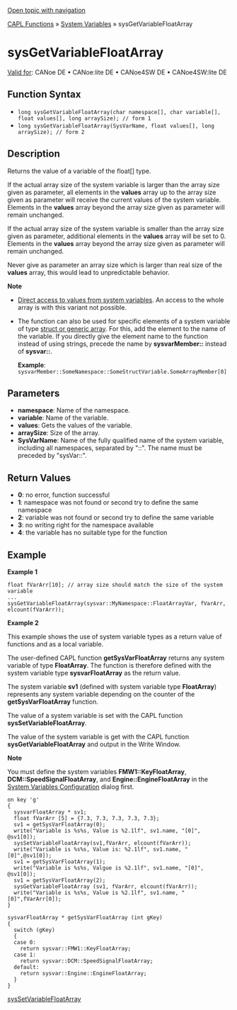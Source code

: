 [Open topic with navigation](../../../../../CANoeDEFamily.htm#Topics/CAPLFunctions/SystemVariables/Functions/CAPLfunctionSysGetVariableFloatArray.md)

[CAPL Functions](../../CAPLfunctions.md) » [System Variables](../CAPLfunctionsSystemVariablesOverview.md) » sysGetVariableFloatArray

# sysGetVariableFloatArray

[Valid for](../../../Shared/FeatureAvailability.md): CANoe DE • CANoe:lite DE • CANoe4SW DE • CANoe4SW:lite DE

## Function Syntax

- `long sysGetVariableFloatArray(char namespace[], char variable[], float values[], long arraySize); // form 1`
- `long sysGetVariableFloatArray(SysVarName, float values[], long arraySize); // form 2`

## Description

Returns the value of a variable of the float[] type.

If the actual array size of the system variable is larger than the array size given as parameter, all elements in the **values** array up to the array size given as parameter will receive the current values of the system variable. Elements in the **values** array beyond the array size given as parameter will remain unchanged.

If the actual array size of the system variable is smaller than the array size given as parameter, additional elements in the **values** array will be set to 0. Elements in the **values** array beyond the array size given as parameter will remain unchanged.

Never give as parameter an array size which is larger than real size of the **values** array, this would lead to unpredictable behavior.

**Note**

- [Direct access to values from system variables](../../../Shared/CAPL/SignalOrientedProgramming/SOPAccessSystemVariable.md). An access to the whole array is with this variant not possible.
- The function can also be used for specific elements of a system variable of type [struct or generic array](../../../Shared/SystemVariables/SysVar.md). For this, add the element to the name of the variable. If you directly give the element name to the function instead of using strings, precede the name by **sysvarMember::** instead of **sysvar::**.

  **Example**: `sysvarMember::SomeNamespace::SomeStructVariable.SomeArrayMember[0]`

## Parameters

- **namespace**: Name of the namespace.
- **variable**: Name of the variable.
- **values**: Gets the values of the variable.
- **arraySize**: Size of the array.
- **SysVarName**: Name of the fully qualified name of the system variable, including all namespaces, separated by "::". The name must be preceded by "sysVar::".

## Return Values

- **0**: no error, function successful
- **1**: namespace was not found or second try to define the same namespace
- **2**: variable was not found or second try to define the same variable
- **3**: no writing right for the namespace available
- **4**: the variable has no suitable type for the function

## Example

**Example 1**

```plaintext
float fVarArr[10]; // array size should match the size of the system variable
...
sysGetVariableFloatArray(sysvar::MyNamespace::FloatArrayVar, fVarArr, elcount(fVarArr));
```

**Example 2**

This example shows the use of system variable types as a return value of functions and as a local variable.

The user-defined CAPL function **getSysVarFloatArray** returns any system variable of type **FloatArray**. The function is therefore defined with the system variable type **sysvarFloatArray** as the return value.

The system variable **sv1** (defined with system variable type **FloatArray**) represents any system variable depending on the counter of the **getSysVarFloatArray** function.

The value of a system variable is set with the CAPL function **sysSetVariableFloatArray**.

The value of the system variable is get with the CAPL function **sysGetVariableFloatArray** and output in the Write Window.

**Note**

You must define the system variables **FMW1::KeyFloatArray**, **DCM::SpeedSignalFloatArray**, and **Engine::EngineFloatArray** in the [System Variables Configuration](../../../Shared/SystemVariables/SysVarConfigUserDefined.md) dialog first.

```plaintext
on key 'g'
{
  sysvarFloatArray * sv1;
  float fVarArr [5] = {7.3, 7.3, 7.3, 7.3, 7.3};
  sv1 = getSysVarFloatArray(0);
  write("Variable is %s%s, Value is %2.1lf", sv1.name, "[0]", @sv1[0]);
  sysSetVariableFloatArray(sv1,fVarArr, elcount(fVarArr));
  write("Variable is %s%s, Value is: %2.1lf", sv1.name, "[0]",@sv1[0]);
  sv1 = getSysVarFloatArray(1);
  write("Variable is %s%s, Valgue is %2.1lf", sv1.name, "[0]", @sv1[0]);
  sv1 = getSysVarFloatArray(2);
  sysGetVariableFloatArray (sv1, fVarArr, elcount(fVarArr));
  write("Variable is %s%s, Value is %2.1lf", sv1.name, "[0]",fVarArr[0]);
}

sysvarFloatArray * getSysVarFloatArray (int gKey)
{
  switch (gKey)
  {
  case 0:
    return sysvar::FMW1::KeyFloatArray;
  case 1:
    return sysvar::DCM::SpeedSignalFloatArray;
  default:
    return sysvar::Engine::EngineFloatArray;
  }
}
```

[sysSetVariableFloatArray](CAPLfunctionSysSetVariableFloatArray.md)
